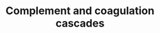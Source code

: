 ---
annotations:
- id: PW:0000502
  parent: regulatory pathway
  type: Pathway Ontology
  value: complement system pathway
authors:
- 169.230.77.174
- MaintBot
- Thomas
- Khanspers
- Lslabim
- AlexanderPico
- Ddigles
- Zari
- Egonw
- Lindarieswijk
- Fehrhart
- DeSl
- Eweitz
- Finterly
citedin:
- link: PMC9255380
  title: Gene-mapping study of extremes of cerebral small vessel disease reveals TRIM47
    as a strong candidate (2022)
- link: PMC9154116
  title: Target and drug predictions for SARS-CoV-2 infection in hepatocellular carcinoma
    patients (2022)
- link: PMC8449537
  title: Novel ACE2 protein interactions relevant to COVID-19 predicted by evolutionary
    rate correlations (2021)
- link: PMC7592753
  title: Bioinformatic characterization of angiotensin-converting enzyme 2, the entry
    receptor for SARS-CoV-2 (2020)
- link: PMC6296511
  title: 'Proteomic analysis of heart failure hospitalization among patients with
    chronic kidney disease: The Heart and Soul Study (2018)'
- link: PMC6117012
  title: A proteomic signature that reflects pancreatic beta-cell function (2018)
- link: PMC5932525
  title: Saliva Proteomics Analysis Offers Insights on Type 1 Diabetes Pathology in
    a Pediatric Population (2018)
- link: PMC5085087
  title: Long Term Culture of the A549 Cancer Cell Line Promotes Multilamellar Body
    Formation and Differentiation towards an Alveolar Type II Pneumocyte Phenotype
    (2016)
- link: PMC9734099
  title: Acute and chronic blood serum proteome changes in patients with methanol
    poisoning (2022)
- link: PMC9607846
  title: 'Discovering Common Pathogenic Mechanisms of COVID-19 and Parkinson Disease:
    An Integrated Bioinformatics Analysis (2022)'
description: 'Blood coagulation is a series of coordinated and calcium-dependent proenzyme-to-serine
  protease conversions likely to be localized on the surfaces of activated cells in
  vivo. It culminates in the formation of thrombin, the enzyme responsible for the
  conversion of soluble fibrinogen to the insoluble fibrin clot. The kallikrein-kinin
  system is an endogenous metabolic cascade, triggering of which results in the release
  of vasoactive kinins (bradykinin-related peptides). Kinin peptides are implicated
  in many physiological and pathological processes including the regulation of blood
  pressure and sodium homeostasis, inflammatory processes, and the cardioprotective
  effects of preconditioning. Complement is a system of plasma proteins that is activated
  by the presence of pathogens. There are three pathways of complement activation:
  the classical pathway, the lectin pathway, and the alternative pathway. All of these
  pathways generate a crucial enzymatic activity that, intern, generates the effector
  molecules of complement. The three main consequences of complement activation are
  the opsonization of pathogens, the recruitment of inflammatory and immunocompetent
  cells, and the direct killing of pathogens. Source: KEGG   Proteins on this pathway
  have targeted assays available via the [https://assays.cancer.gov/available_assays?wp_id=WP558
  CPTAC Assay Portal]'
last-edited: 2021-06-22
ndex: 9c54cfd8-8b5f-11eb-9e72-0ac135e8bacf
organisms:
- Homo sapiens
redirect_from:
- /index.php/Pathway:WP558
- /instance/WP558
- /instance/WP558_r119232
revision: r119232
schema-jsonld:
- '@context': https://schema.org/
  '@id': https://wikipathways.github.io/pathways/WP558.html
  '@type': Dataset
  creator:
    '@type': Organization
    name: WikiPathways
  description: 'Blood coagulation is a series of coordinated and calcium-dependent
    proenzyme-to-serine protease conversions likely to be localized on the surfaces
    of activated cells in vivo. It culminates in the formation of thrombin, the enzyme
    responsible for the conversion of soluble fibrinogen to the insoluble fibrin clot.
    The kallikrein-kinin system is an endogenous metabolic cascade, triggering of
    which results in the release of vasoactive kinins (bradykinin-related peptides).
    Kinin peptides are implicated in many physiological and pathological processes
    including the regulation of blood pressure and sodium homeostasis, inflammatory
    processes, and the cardioprotective effects of preconditioning. Complement is
    a system of plasma proteins that is activated by the presence of pathogens. There
    are three pathways of complement activation: the classical pathway, the lectin
    pathway, and the alternative pathway. All of these pathways generate a crucial
    enzymatic activity that, intern, generates the effector molecules of complement.
    The three main consequences of complement activation are the opsonization of pathogens,
    the recruitment of inflammatory and immunocompetent cells, and the direct killing
    of pathogens. Source: KEGG   Proteins on this pathway have targeted assays available
    via the [https://assays.cancer.gov/available_assays?wp_id=WP558 CPTAC Assay Portal]'
  keywords:
  - '109821'
  - A2M
  - ADN
  - BDKRB1
  - Bradykinin
  - C1QA
  - C1QB
  - C1QG
  - C1R
  - C1S
  - C2
  - C3
  - C3AR1
  - C4
  - C5R1
  - C6
  - C7
  - C8G
  - C9
  - CFH
  - CFI
  - CLU
  - CPB2
  - CR1
  - CR2
  - Daf1
  - F10
  - F12
  - F13B
  - F2
  - F2R
  - F3
  - F5
  - F7
  - F8
  - F9
  - FGB
  - Fibrin monomer
  - H2-BF
  - Hc
  - KLKB1
  - KNG1
  - MASP1
  - MASP2
  - MBL1
  - MCP
  - PLAT
  - PLAU
  - PLAUR
  - PLG
  - PROC
  - PROS1
  - SERPINA1
  - SERPINA5
  - SERPINC1
  - SERPIND1
  - SERPINE1
  - SERPINF2
  - SERPING1
  - TFPI
  - THBD
  - VWF
  license: CC0
  name: Complement and coagulation cascades
seo: CreativeWork
title: Complement and coagulation cascades
wpid: WP558
---